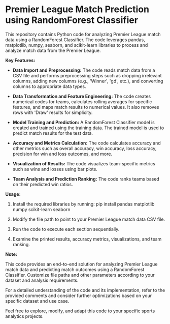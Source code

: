 # Premier League Match Prediction using RandomForest Classifier

This repository contains Python code for analyzing Premier League match data using a RandomForest Classifier. The code leverages pandas, matplotlib, numpy, seaborn, and scikit-learn libraries to process and analyze match data from the Premier League.

**Key Features:**
* **Data Import and Preprocessing:** The code reads match data from a CSV file and performs preprocessing steps such as dropping irrelevant columns, adding new columns (e.g., 'Winner', 'gd', etc.), and converting columns to appropriate data types.

* **Data Transformation and Feature Engineering:** The code creates numerical codes for teams, calculates rolling averages for specific features, and maps match results to numerical values. It also removes rows with 'Draw' results for simplicity.

* **Model Training and Prediction:** A RandomForest Classifier model is created and trained using the training data. The trained model is used to predict match results for the test data.

* **Accuracy and Metrics Calculation:** The code calculates accuracy and other metrics such as overall accuracy, win accuracy, loss accuracy, precision for win and loss outcomes, and more.

* **Visualization of Results:** The code visualizes team-specific metrics such as wins and losses using bar plots.

* **Team Analysis and Prediction Ranking:** The code ranks teams based on their predicted win ratios.



**Usage:**
1. Install the required libraries by running: pip install pandas matplotlib numpy scikit-learn seaborn 

2. Modify the file path to point to your Premier League match data CSV file.

3. Run the code to execute each section sequentially.

4. Examine the printed results, accuracy metrics, visualizations, and team ranking.

**Note:**

This code provides an end-to-end solution for analyzing Premier League match data and predicting match outcomes using a RandomForest Classifier. Customize file paths and other parameters according to your dataset and analysis requirements.

For a detailed understanding of the code and its implementation, refer to the provided comments and consider further optimizations based on your specific dataset and use case.

Feel free to explore, modify, and adapt this code to your specific sports analytics projects.
